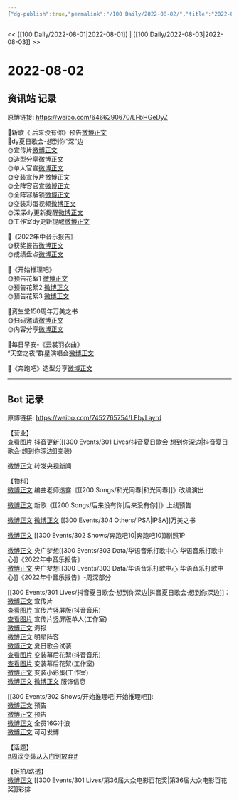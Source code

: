 ```yaml
---
{"dg-publish":true,"permalink":"/100 Daily/2022-08-02/","title":"2022-08-02","created":"2022-12-07T15:31:04.000+08:00","updated":"2023-01-09T17:24:39.386+08:00"}
---
```



<< [[100 Daily/2022-08-01\|2022-08-01]] | [[100 Daily/2022-08-03\|2022-08-03]] >>

# 2022-08-02

## 资讯站 记录

原博链接: https://weibo.com/6466290670/LFbHGeDyZ

🌟新歌《 后来没有你》预告[微博正文](https://m.weibo.cn/6466290670/4797952188482378)  
🌟dy夏日歌会-想到你“深”边  
🌞宣传片[微博正文](https://m.weibo.cn/6466290670/4797994676787360)  
🌞造型分享[微博正文](https://m.weibo.cn/6466290670/4798018891027622)  
🌞单人官宣[微博正文](https://m.weibo.cn/6466290670/4798019368657261)  
🌞变装宣传片[微博正文](https://m.weibo.cn/6466290670/4798088142656305)  
🌞全阵容官宣[微博正文](https://m.weibo.cn/6466290670/4798019977086974)  
🌞全阵容解锁[微博正文](https://m.weibo.cn/6466290670/4798022066897174)  
🌞变装彩蛋视频[微博正文](https://m.weibo.cn/6466290670/4798031550220732)  
🌞深深dy更新提醒[微博正文](https://m.weibo.cn/6466290670/4798021973316154)  
🌞工作室dy更新提醒[微博正文](https://m.weibo.cn/6466290670/4798029347689172)

🌟《2022年中音乐报告》  
🌞获奖报告[微博正文](https://m.weibo.cn/6466290670/4797967368718664)  
🌞成绩盘点[微博正文](https://m.weibo.cn/6466290670/4797968060780501)

🌟《开始推理吧》  
🌞预告花絮1 [微博正文](https://m.weibo.cn/6466290670/4797961341245211)  
🌞预告花絮2 [微博正文](https://m.weibo.cn/6466290670/4797962758920738)  
🌞预告花絮3 [微博正文](https://m.weibo.cn/6466290670/4797997018252010)

🌟资生堂150周年万美之书  
🌞扫码邀请[微博正文](https://m.weibo.cn/6466290670/4798017167954097)  
🌞内容分享[微博正文](https://m.weibo.cn/6466290670/4798076538326976)

🌟每日早安-《云裳羽衣曲》  
“天空之夜”群星演唱会[微博正文](https://m.weibo.cn/6466290670/4797937841082297)

🌟《奔跑吧》造型分享[微博正文](https://m.weibo.cn/6466290670/4798057005187864)

---
## Bot 记录

原博链接: https://weibo.com/7452765754/LFbyLayrd

【营业】  
[查看图片](https://wx3.sinaimg.cn/large/0088n2Pggy1h4str2cdxkj30u01hdq6k.jpg) 抖音更新([[300 Events/301 Lives/抖音夏日歌会·想到你深边\|抖音夏日歌会·想到你深边]]变装)

[微博正文](https://m.weibo.cn/1736988591/4798167570453164) 转发央视新闻

【物料】  
[微博正文](https://m.weibo.cn/5033516801/4797790192142570) 编曲老师透露《[[200 Songs/和光同春\|和光同春]]》改编演出

[微博正文](https://m.weibo.cn/5248300719/4797943405875711) 新歌《[[200 Songs/后来没有你\|后来没有你]]》上线预告

[微博正文](https://m.weibo.cn/1851789841/4797996954291201) [微博正文](https://m.weibo.cn/6466290670/4798076538326976) [[300 Events/304 Others/IPSA\|IPSA]]万美之书

[微博正文](https://m.weibo.cn/5242381821/4798047802098319) [[300 Events/302 Shows/奔跑吧10\|奔跑吧10]]剧照1P

[微博正文](https://m.weibo.cn/7186370005/4797957205398098) 央广梦想[[300 Events/303 Data/华语音乐打歌中心\|华语音乐打歌中心]]《2022年中音乐报告》  
[微博正文](https://m.weibo.cn/7186370005/4797959713855322) 央广梦想[[300 Events/303 Data/华语音乐打歌中心\|华语音乐打歌中心]]《2022年中音乐报告》-周深部分

[[300 Events/301 Lives/抖音夏日歌会·想到你深边\|抖音夏日歌会·想到你深边]]：  
[微博正文](https://m.weibo.cn/6020086612/4798017611238106) 宣传片  
[查看图片](https://wx1.sinaimg.cn/large/0088n2Pggy1h4stn4mi9uj30u01hdq5w.jpg) 宣传片竖屏版(抖音音乐)  
[查看图片](https://wx1.sinaimg.cn/large/0088n2Pggy1h4sts1a8dxj30u01hdgp3.jpg) 宣传片竖屏版单人(工作室)  
[微博正文](https://m.weibo.cn/6020086612/4798017615955645) 海报  
[微博正文](https://m.weibo.cn/6020086612/4798020112092235) 明星阵容  
[微博正文](https://m.weibo.cn/6020086612/4798078014195560) 夏日歌会试装  
[查看图片](https://wx2.sinaimg.cn/large/0088n2Pggy1h4stjyxa10j30u01hd41c.jpg) 变装幕后花絮(抖音音乐)  
[查看图片](https://wx4.sinaimg.cn/large/0088n2Pggy1h4stqmbwn8j30u01hdjui.jpg) 变装幕后花絮(工作室)  
[微博正文](https://m.weibo.cn/7478855230/4798030068851572) 变装小彩蛋(工作室)  
[微博正文](https://m.weibo.cn/7710473200/4798007701144526) [微博正文](https://m.weibo.cn/7710473200/4798056560335862) 服饰信息

[[300 Events/302 Shows/开始推理吧\|开始推理吧]]:  
[微博正文](https://m.weibo.cn/2162247381/4797957226630312) 预告  
[微博正文](https://m.weibo.cn/2162247381/4797958421744968) 预告  
[微博正文](https://m.weibo.cn/2162247381/4797995038809441) 全员16G冲浪  
[微博正文](https://m.weibo.cn/7736960489/4797957952248172) 可可发博

【话题】  
[#周深变装从入门到放弃#](https://s.weibo.com/weibo?q=%23%E5%91%A8%E6%B7%B1%E5%8F%98%E8%A3%85%E4%BB%8E%E5%85%A5%E9%97%A8%E5%88%B0%E6%94%BE%E5%BC%83%23)

【饭拍/路透】  
[微博正文](https://m.weibo.cn/7495641082/4798105121200536) [[300 Events/301 Lives/第36届大众电影百花奖\|第36届大众电影百花奖]]彩排
